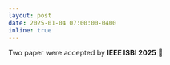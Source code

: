 ```yaml
---
layout: post
date: 2025-01-04 07:00:00-0400
inline: true
---
```


Two paper were accepted by **IEEE ISBI 2025** :tada:
